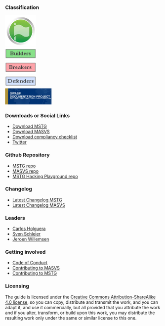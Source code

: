 ### Classification

<img src="assets/images/Mature_projects.png" width="100" alt="Flagship">
<br>
<img src="assets/images/Owasp-builders-small.png" width="100" alt="Builder">
<br>
<img src="assets/images/Owasp-breakers-small.png" width="100" alt="Breaker">
<br>
<img src="assets/images/Owasp-defenders-small.png" width="100" alt="Defender">
<br>
<img src="assets/images/Project_Type_Files_DOC.jpg" width="150" alt="Defender">
<br>

### Downloads or Social Links

- [Download MSTG](https://github.com/OWASP/owasp-mstg/releases "MSTG releases")
- [Download MASVS](https://github.com/OWASP/owasp-masvs/releases "MASVS releases")
- [Download compliancy checklist](https://github.com/OWASP/owasp-mstg/releases "Compliancy checklist release at MSTG repo")
- [Twitter](https://twitter.com/OWASP_MSTG "MSTG official twitter")

### Github Repository

- [MSTG repo](https://github.com/OWASP/owasp-mstg "MSTG repo")
- [MASVS repo](https://github.com/OWASP/owasp-masvs "MASVS repo")
- [MSTG Hacking Playground repo](https://github.com/OWASP/MSTG-Hacking-Playground "MSTG hacking playground")

### Changelog

- [Latest Changelog MSTG](https://github.com/OWASP/owasp-mstg/blob/master/CHANGELOG.md "MSTG changelog")
- [Latest Changelog MASVS](https://github.com/OWASP/owasp-masvs/blob/master/CHANGELOG.md "MASVS changelog")

### Leaders

- [Carlos Holguera](mailto://carlos.holguera@owasp.org)
- [Sven Schleier](mailto://sven.schleier@owasp.org)
- [Jeroen Willemsen](mailto://jeroen.willemsen@owasp.org)

### Getting involved

- [Code of Conduct](https://github.com/OWASP/owasp-mstg/blob/master/CODE_OF_CONDUCT.md)
- [Contributing to MASVS](https://github.com/OWASP/owasp-masvs/blob/master/CONTRIBUTING.md)
- [Contributing to MSTG](https://github.com/OWASP/owasp-mstg/blob/master/CONTRIBUTING.md)

### Licensing

The guide is licensed under the [Creative Commons Attribution-ShareAlike 4.0 license](https://creativecommons.org/licenses/by-sa/4.0/), so you can copy, distribute and transmit the work, and you can adapt it, and use it commercially, but all provided that you attribute the work and if you alter, transform, or build upon this work, you may distribute the resulting work only under the same or similar license to this one.
